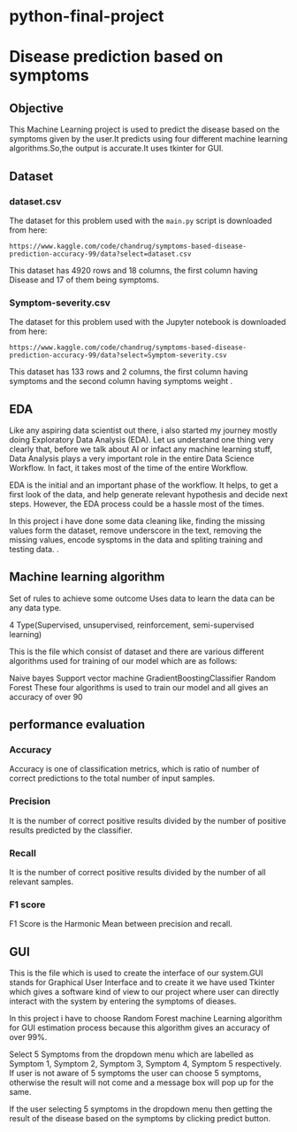 # python-final-project 
# Disease prediction based on symptoms

## Objective

This Machine Learning project is used to predict the disease based on the symptoms given by the user.It predicts using four different machine learning algorithms.So,the output is accurate.It uses tkinter for GUI.

## Dataset

### dataset.csv

The dataset for this problem used with the `main.py` script is downloaded from here:

```
https://www.kaggle.com/code/chandrug/symptoms-based-disease-prediction-accuracy-99/data?select=dataset.csv
```

This dataset has 4920 rows and 18 columns, the first column having Disease and 17 of them being symptoms.

### Symptom-severity.csv

The dataset for this problem used with the Jupyter notebook is downloaded from here: 
```
https://www.kaggle.com/code/chandrug/symptoms-based-disease-prediction-accuracy-99/data?select=Symptom-severity.csv
```
This dataset has 133 rows and 2 columns, the first column having symptoms and the second column having  symptoms weight .

## EDA 

Like any aspiring data scientist out there, i also started my journey mostly doing Exploratory Data Analysis (EDA). Let us understand one thing very clearly that, before we talk about AI or infact any machine learning stuff, Data Analysis plays a very important role in the entire Data Science Workflow. In fact, it takes most of the time of the entire Workflow.

EDA is the initial and an important phase of the workflow. It helps, to get a first look of the data, and help generate relevant hypothesis and decide next steps. However, the EDA process could be a hassle most of the times.

In this project i have done some data cleaning like, finding the missing values form the dataset, remove underscore in the text, removing the missing values, encode sysptoms in the data and spliting training and testing data.
.
## Machine learning algorithm

Set of rules to achieve some outcome
Uses data to learn the data can be any data type.

4 Type(Supervised, unsupervised, reinforcement, semi-supervised learning)

This is the file which consist of dataset and there are various different algorithms used for training of our model which are as follows:

Naive bayes
Support vector machine
GradientBoostingClassifier
Random Forest These four algorithms is used to train our model and all gives an accuracy of over 90



## performance evaluation
### Accuracy

Accuracy is one of classification metrics, which is ratio of number of correct predictions to the total number of input samples.

### Precision

It is the number of correct positive results divided by the number of positive results predicted by the classifier.

### Recall

It is the number of correct positive results divided by the number of all relevant samples.


### F1 score

F1 Score is the Harmonic Mean between precision and recall.

## GUI
This is the file which is used to create the interface of our system.GUI stands for Graphical User Interface and to create it we have used Tkinter which gives a software kind of view to our project where user can directly interact with the system by entering the symptoms of dieases.

In this project i have to choose Random Forest machine Learning algorithm for GUI estimation process because this algorithm gives an accuracy of over 99%.

Select 5 Symptoms from the dropdown menu which are labelled as Symptom 1, Symptom 2, Symptom 3, Symptom 4, Symptom 5 respectively. If user is not aware of 5 symptoms 
the user can choose 5 symptoms, otherwise the result will not come and a message box will pop up for the same.

If the user selecting 5 symptoms in the dropdown menu then getting the result of the disease based on the symptoms by clicking predict button. 

